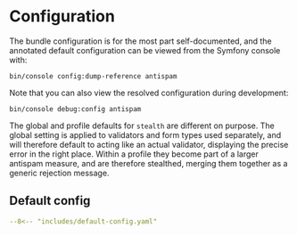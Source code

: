 # Configuration

The bundle configuration is for the most part self-documented, and the annotated default configuration can be viewed
from the Symfony console with:
```shell
bin/console config:dump-reference antispam
```

Note that you can also view the resolved configuration during development:
```shell
bin/console debug:config antispam
```

The global and profile defaults for `stealth` are different on purpose. The global setting is applied to validators
and form types used separately, and will therefore default to acting like an actual validator, displaying the precise
error in the right place. Within a profile they become part of a larger antispam measure, and are therefore stealthed,
merging them together as a generic rejection message.

## Default config

```yaml
--8<-- "includes/default-config.yaml"
```
